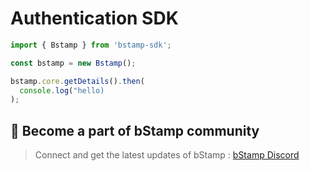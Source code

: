 # Authentication SDK

```SDK.js
import { Bstamp } from 'bstamp-sdk';

const bstamp = new Bstamp();

bstamp.core.getDetails().then(
  console.log("hello)
);

```

## 🖖 Become a part of bStamp community

> Connect and get the latest updates of bStamp : [bStamp Discord](https://discord.gg/mzqgaUz6)